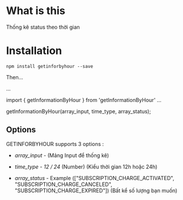 # What is this

Thống kê status theo thời gian

# Installation

`npm install getinforbyhour --save`

Then...

...

import { getInformationByHour } from 'getInformationByHour'
...

getInformationByHour(array_input, time_type, array_status);

## Options

GETINFORBYHOUR supports 3 options :
* *array_input* - (Mảng Input để thống kê)

* *time_type* - _12 / 24_ (Number) (Kiểu thời gian 12h hoặc 24h)

* *array_status* - Example (["SUBSCRIPTION_CHARGE_ACTIVATED", "SUBSCRIPTION_CHARGE_CANCELED", "SUBSCRIPTION_CHARGE_EXPIRED"]) (Bất kể số lượng bạn muốn)
